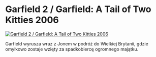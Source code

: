 Garfield 2 / Garfield: A Tail of Two Kitties 2006 
=============
[![Garfield 2 / Garfield: A Tail of Two Kitties 2006 ](http://vidos.pl/images/player.gif)](http://vidos.pl/garfield-2-garfield-a-tail-of-two-kitties-2006)

 Garfield wyrusza wraz z Jonem w podróż do Wielkiej Brytanii, gdzie omyłkowo zostaje wzięty za spadkobiercę ogromnego majątku.
